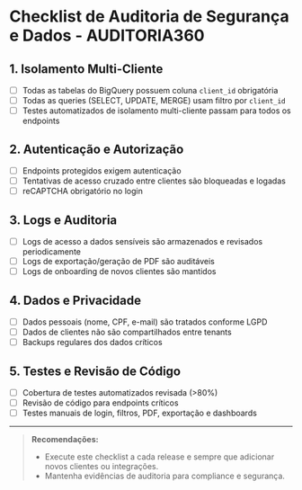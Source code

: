 # Checklist de Auditoria de Segurança e Dados - AUDITORIA360

## 1. Isolamento Multi-Cliente

- [ ] Todas as tabelas do BigQuery possuem coluna `client_id` obrigatória
- [ ] Todas as queries (SELECT, UPDATE, MERGE) usam filtro por `client_id`
- [ ] Testes automatizados de isolamento multi-cliente passam para todos os endpoints

## 2. Autenticação e Autorização

- [ ] Endpoints protegidos exigem autenticação
- [ ] Tentativas de acesso cruzado entre clientes são bloqueadas e logadas
- [ ] reCAPTCHA obrigatório no login

## 3. Logs e Auditoria

- [ ] Logs de acesso a dados sensíveis são armazenados e revisados periodicamente
- [ ] Logs de exportação/geração de PDF são auditáveis
- [ ] Logs de onboarding de novos clientes são mantidos

## 4. Dados e Privacidade

- [ ] Dados pessoais (nome, CPF, e-mail) são tratados conforme LGPD
- [ ] Dados de clientes não são compartilhados entre tenants
- [ ] Backups regulares dos dados críticos

## 5. Testes e Revisão de Código

- [ ] Cobertura de testes automatizados revisada (>80%)
- [ ] Revisão de código para endpoints críticos
- [ ] Testes manuais de login, filtros, PDF, exportação e dashboards

---

> **Recomendações:**
>
> - Execute este checklist a cada release e sempre que adicionar novos clientes ou integrações.
> - Mantenha evidências de auditoria para compliance e segurança.
